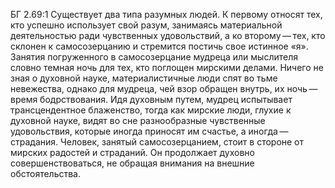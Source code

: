 БГ 2.69:1	Существует два типа разумных людей. К первому относят тех, кто успешно использует свой разум, занимаясь материальной деятельностью ради чувственных удовольствий, а ко второму — тех, кто склонен к самосозерцанию и стремится постичь свое истинное «я». Занятия погруженного в самосозерцание мудреца или мыслителя словно темная ночь для тех, кто поглощен мирскими делами. Ничего не зная о духовной науке, материалистичные люди спят во тьме невежества, однако для мудреца, чей взор обращен внутрь, их ночь — время бодрствования. Идя духовным путем, мудрец испытывает трансцендентное блаженство, тогда как мирские люди, глухие к духовной науке, видят во сне разнообразные чувственные удовольствия, которые иногда приносят им счастье, а иногда — страдания. Человек, занятый самосозерцанием, стоит в стороне от мирских радостей и страданий. Он продолжает духовно совершенствоваться, не обращая внимания на внешние обстоятельства.